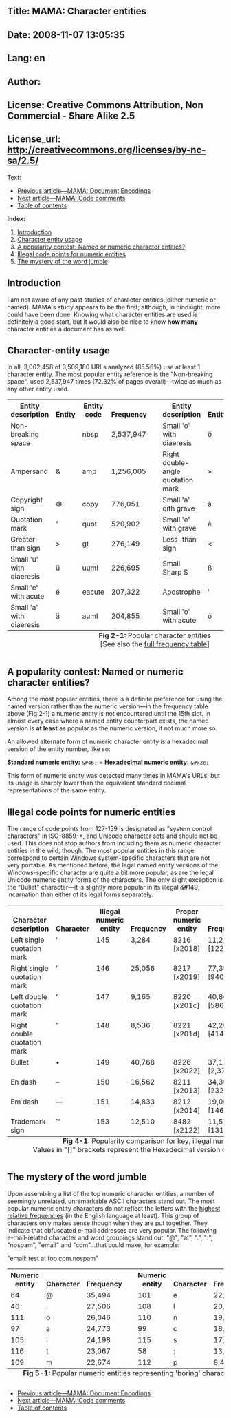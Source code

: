 Title: MAMA: Character entities
----
Date: 2008-11-07 13:05:35
----
Lang: en
----
Author: 
----
License: Creative Commons Attribution, Non Commercial - Share Alike 2.5
----
License_url: http://creativecommons.org/licenses/by-nc-sa/2.5/
----
Text:

<ul class="seriesNav">
<li class="prev"><a href="http://dev.opera.com/articles/view/mama-document-encodings/" rel="prev" title="link to the previous article in the series">Previous article&#8212;MAMA: Document Encodings</a></li>
<li class="next"><a href="http://dev.opera.com/articles/view/mama-code-comments/" rel="next" alt="link to the next article in the series">Next article&#8212;MAMA: Code comments</a></li>
<li><a href="http://dev.opera.com/articles/view/mama/#tableofcontents" rel="index">Table of contents</a></li>
</ul>

<p><strong>Index:</strong></p>
<ol>
    <li><a href="#introduction">Introduction</a></li>
    <li><a href="#usage">Character entity usage</a></li>
    <li><a href="#namednumeric">A popularity contest: Named or numeric character entities?</a></li>
    <li><a href="#illegal">Illegal code points for numeric entities</a></li>
    <li><a href="#email">The mystery of the word jumble</a></li>
</ol>

<h2 id="introduction">Introduction</h2>
<p>I am not aware of any past studies of character entities (either numeric or named). MAMA&#39;s study appears 
   to be the first; although, in hindsight, more could have been done. Knowing what character entities are used is definitely 
   a good start, but it would also be nice to know <strong>how many</strong> character entities a document has as well.</p>

<h2 id="usage">Character-entity usage</h2>
<p>In all, 3,002,458 of 3,509,180 URLs analyzed (85.56%) use at least 1 character entity. 
   The most popular entity reference is the &quot;Non-breaking space&quot;, used 2,537,947 
   times (72.32% of pages overall)&#8212;twice as much as any other entity used.</p>

<table cellspacing="0" cellpadding="3">
<caption class="comment" style="caption-side: bottom"><strong>Fig 2-1:</strong> 
   Popular character entities<br />[See also the <a href="charentslist-url.htm">full 
   frequency table</a>]</caption>
   <tr valign="bottom">
     <th>Entity description</th>
     <th>Entity</th>
     <th>Entity<br />code</th>
     <th>Frequency</th>
     <th rowspan="9">&#xA0;</th>
     <th>Entity description</th>
     <th>Entity</th>
     <th>Entity<br />code</th>
     <th>Frequency</th>
   </tr>
   <tr class="r1">
     <td>Non-breaking space</td>
     <td>&#xA0;</td>
     <td>nbsp</td>
     <td class="num">2,537,947</td>
     <td>Small &#39;o&#39; with diaeresis</td>
     <td>&#xF6;</td>
     <td>ouml</td>
     <td class="num">184,313</td>
   </tr>
   <tr class="r2">
     <td>Ampersand</td>
     <td>&amp;</td>
     <td>amp</td>
     <td class="num">1,256,005</td>
     <td>Right double-angle quotation mark</td>
     <td>&#xBB;</td>
     <td>raquo</td>
     <td class="num">123,207</td>
   </tr>
   <tr class="r1">
     <td>Copyright sign</td>
     <td>&#xA9;</td>
     <td>copy</td>
     <td class="num">776,051</td>
     <td>Small &#39;a&#39; qith grave</td>
     <td>&#xE0;</td>
     <td>agrave</td>
     <td class="num">119,984</td>
   </tr>
   <tr class="r2">
     <td>Quotation mark</td>
     <td>&quot;</td>
     <td>quot</td>
     <td class="num">520,902</td>
     <td>Small &#39;e&#39; with grave</td>
     <td>&#xE8;</td>
     <td>egrave</td>
     <td class="num">104,890</td>
   </tr>
   <tr class="r1">
     <td>Greater-than sign</td>
     <td>&gt;</td>
     <td>gt</td>
     <td class="num">276,149</td>
     <td>Less-than sign</td>
     <td>&lt;</td>
     <td>lt</td>
     <td class="num">100,218</td>
   </tr>
   <tr class="r2">
     <td>Small &#39;u&#39; with diaeresis</td>
     <td>&#xFC;</td>
     <td>uuml</td>
     <td class="num">226,695</td>
     <td>Small Sharp S</td>
     <td>&#xDF;</td>
     <td>szlig</td>
     <td class="num">94,842</td>
   </tr>
   <tr class="r1">
     <td>Small &#39;e&#39; with acute</td>
     <td>&#xE9;</td>
     <td>eacute</td>
     <td class="num">207,322</td>
     <td>Apostrophe</td>
     <td>&#39;</td>
     <td>39</td>
     <td class="num">89,642</td>
   </tr>
   <tr class="r2">
     <td>Small &#39;a&#39; with diaeresis</td>
     <td>&#xE4;</td>
     <td>auml</td>
     <td class="num">204,855</td>
     <td>Small &#39;o&#39; with acute</td>
     <td>&#xF3;</td>
     <td>oacute</td>
     <td class="num">86,211</td>
   </tr>
</table>
 
<h2 id="namednumeric">A popularity contest: Named or numeric character entities?</h2>
<p>Among the most popular entities, there is a definite preference for using the 
   named version rather than the numeric version&#8212;in the frequency table above 
   (Fig 2-1) a numeric entity is not encountered until the 15th slot. In almost 
   every case where a named entity counterpart exists, the named version is 
   <strong>at least</strong> as popular as the numeric version, if not much 
   more so.</p>

<p>An allowed alternate form of numeric character entity is a hexadecimal version 
   of the entity number, like so:</p>
<p class="note"><strong>Standard numeric entity:</strong> <code class="value">&amp;#46;</code> 
    = <strong>Hexadecimal numeric entity:</strong> <code class="value">&amp;#x2e;</code></p>

<p>This form of numeric entity was detected many times in MAMA&#39;s URLs, but its usage 
   is sharply lower than the equivalent standard decimal representations of the same entity.</p>

<h2 id="illegal">Illegal code points for numeric entities</h2>
<p>The range of code points from 127-159 is designated as &quot;system control characters&quot; 
   in ISO-8859-*, and Unicode character sets and should not be used. This does not stop 
   authors from including them as numeric character entities in the wild, though. The 
   most popular entities in this range correspond to certain Windows system-specific 
   characters that are not very portable. As mentioned before, the legal named entity 
   versions of the Windows-specific character are quite a bit more popular, as are the 
   legal Unicode numeric entity forms of the characters. The only slight exception is 
   the &quot;Bullet&quot; character&#8212;it is slightly more popular in its illegal &amp;#149; 
   incarnation than either of its legal forms separately.</p>

<table cellspacing="0" cellpadding="3">
<caption class="comment" style="caption-side: bottom"><strong>Fig 4-1:</strong> 
   Popularity comparison for key, illegal numeric entities<br />
   Values in &quot;[]&quot; brackets represent the Hexadecimal version of the numeric entities</caption>
   <tr valign="bottom">
     <th>Character description</th>
     <th>Character</th>
     <th>Illegal<br />numeric<br />entity</th>
     <th>Frequency</th>
     <th>Proper<br />numeric<br />entity</th>   
     <th>Frequency</th>
     <th>Named<br />entity</th>
     <th>Frequency</th>
   </tr>
   <tr class="r1" valign="top">
     <td>Left single quotation mark</td>
     <td>&#x2018;</td>
     <td class="num">145</td>
     <td class="num">3,284</td>
     <td class="num">8216<br />[x2018]</td>
     <td class="num">11,220<br />[122]</td>
     <td>lsquo</td>
     <td class="num">8,890</td>
   </tr>
   <tr class="r2" valign="top">
     <td>Right single quotation mark</td>
     <td>&#x2019;</td>
     <td class="num">146</td>
     <td class="num">25,056</td>
     <td class="num">8217<br />[x2019]</td>
     <td class="num">77,397<br />[940]</td>
     <td>rsquo</td>
     <td class="num">82,000</td>
   </tr>
   <tr class="r1" valign="top">
     <td>Left double quotation mark</td>
     <td>&#x201C;</td>
     <td class="num">147</td>
     <td class="num">9,165</td>
     <td class="num">8220<br />[x201c]</td>
     <td class="num">40,866<br />[586]</td>
     <td>ldquo</td>
     <td class="num">37,661</td>
   </tr>
   <tr class="r2" valign="top">
     <td>Right double quotation mark</td>
     <td>&#x201D;</td>
     <td class="num">148</td>
     <td class="num">8,536</td>
     <td class="num">8221<br />[x201d]</td>
     <td class="num">42,206<br />[414]</td>
     <td>rdquo</td>
     <td class="num">35,170</td>
   </tr>
   <tr class="r1" valign="top">
     <td>Bullet</td>
     <td>&#x2022;</td>
     <td class="num">149</td>
     <td class="num">40,768</td>
     <td class="num">8226<br />[x2022]</td>
     <td class="num">37,128<br />[2,373]</td>
     <td>bull</td>
     <td class="num">38,136</td>
   </tr>
   <tr class="r2" valign="top">
     <td>En dash</td>
     <td>&#x2013;</td>
     <td class="num">150</td>
     <td class="num">16,562</td>
     <td class="num">8211<br />[x2013]</td>
     <td class="num">34,300<br />[232]</td>
     <td>ndash</td>
     <td class="num">45,323</td>
   </tr>
   <tr class="r1" valign="top">
     <td>Em dash</td>
     <td>&#x2014;</td>
     <td class="num">151</td>
     <td class="num">14,833</td>
     <td class="num">8212<br />[x2014]</td>
     <td class="num">19,065<br />[146]</td>
     <td>mdash</td>
     <td class="num">22,290</td>
   </tr>
   <tr class="r2" valign="top">
     <td>Trademark sign</td>
     <td>&#x2122;</td>
     <td class="num">153</td>
     <td class="num">12,510</td>
     <td class="num">8482<br />[x2122]</td>
     <td class="num">11,570<br />[131]</td>
     <td>trade</td>
     <td class="num">17,223</td>
   </tr>
</table>

<h2 id="email">The mystery of the word jumble</h2>
<p>Upon assembling a list of the top numeric character entities, a number of 
   seemingly unrelated, unremarkable ASCII characters stand out. The most popular numeric 
   entity characters do not reflect the letters with 
   the <a href="http://en.wikipedia.org/wiki/Letter_frequencies">highest relative 
   frequencies</a> (in the English language at least). This group of characters 
   only makes sense though when they are put together. They indicate that 
   obfuscated e-mail addresses are very popular. The following e-mail-related 
   character and word groupings stand out: <span class="string">&quot;@&quot;</span>, 
   <span class="string">&quot;at&quot;</span>, <span class="string">&quot;.&quot;</span>, 
   <span class="string">&quot;:&quot;</span>, <span class="string">&quot;nospam&quot;</span>, 
   <span class="string">&quot;email&quot;</span> and <span class="string">&quot;com&quot;</span>...that 
   could make, for example:</p> 

<p class="note"><span class="string">&quot;email: test at foo.com.nospam&quot;</span></p>

<table cellspacing="0" cellpadding="3">
<caption class="comment" style="caption-side: bottom"><strong>Fig 5-1:</strong> 
   Popular numeric entities representing &#39;boring&#39; characters</caption>
   <tr valign="bottom">
     <th>Numeric<br />entity</th>
     <th>Character</th>
     <th>Frequency</th>
     <th rowspan="8">&#xA0;</th>
     <th>Numeric<br />entity</th>
     <th>Character</th>
     <th>Frequency</th>
   </tr>
   <tr class="r1">
     <td class="num">64</td>
     <td>@</td>
     <td class="num">35,494</td>
     <td class="num">101</td>
     <td>e</td>
     <td class="num">22,067</td>
   </tr>
   <tr class="r2">
     <td class="num">46</td>
     <td>.</td>
     <td class="num">27,506</td>
     <td class="num">108</td>
     <td>l</td>
     <td class="num">20,781</td>
   </tr>
   <tr class="r1">
     <td class="num">111</td>
     <td>o</td>
     <td class="num">26,046</td>
     <td class="num">110</td>
     <td>n</td>
     <td class="num">19,867</td>
   </tr>
   <tr class="r2">
     <td class="num">97</td>
     <td>a</td>
     <td class="num">24,773</td>
     <td class="num">99</td>
     <td>c</td>
     <td class="num">18,645</td>
   </tr>
   <tr class="r1">
     <td class="num">105</td>
     <td>i</td>
     <td class="num">24,198</td>
     <td class="num">115</td>
     <td>s</td>
     <td class="num">17,741</td>
   </tr>
   <tr class="r2">
     <td class="num">116</td>
     <td>t</td>
     <td class="num">23,067</td>
     <td class="num">58</td>
     <td>:</td>
     <td class="num">13,890</td>
   </tr>
   <tr class="r1">
     <td class="num">109</td>
     <td>m</td>
     <td class="num">22,674</td>
     <td class="num">112</td>
     <td>p</td>
     <td class="num">8,492</td>
   </tr>
</table>

<ul class="seriesNav">
<li class="prev"><a href="http://dev.opera.com/articles/view/mama-document-encodings/" rel="prev" title="link to the previous article in the series">Previous article&#8212;MAMA: Document Encodings</a></li>
<li class="next"><a href="http://dev.opera.com/articles/view/mama-code-comments/" rel="next" alt="link to the next article in the series">Next article&#8212;MAMA: Code comments</a></li>
<li><a href="http://dev.opera.com/articles/view/mama/#tableofcontents" rel="index">Table of contents</a></li>
</ul>
